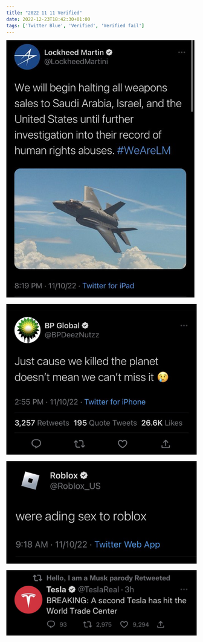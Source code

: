```yaml
---
title: "2022 11 11 Verified"
date: 2022-12-23T18:42:30+01:00
tags: ['Twitter Blue', 'Verified', 'Verified fail']
---
```


![](image1.png)

![](image2.png)

![](image3.png)

![](image4.png)
